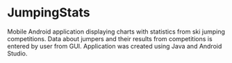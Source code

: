 # JumpingStats
Mobile Android application displaying charts with statistics from ski jumping competitions. Data about jumpers and their results from competitions is entered by user from GUI. Application was created using Java and Android Studio.
